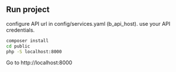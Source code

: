 Run project
----------------------------------
configure API url in config/services.yaml (b_api_host).
use your API credentials.

```bash
composer install
cd public
php -S localhost:8000
```

Go to http://localhost:8000

